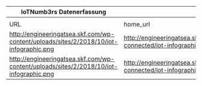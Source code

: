 |IoTNumb3rs Datenerfassung|||||||||||
| ---- | ---- | ---- | ---- | ---- | ---- | ---- | ---- | ---- | ---- | ---- |
||||||||||||
|URL|home_url|filename|device_class|device_count|market_class|market_volume|prognosis_year|publication_year|authorship_class|Dropbox folder|
|http://engineeringatsea.skf.com/wp-content/uploads/sites/2/2018/10/iot-infographic.png|http://engineeringatsea.skf.com/shipping-connected/iot-infographic/|file1_iot-infographic.png|Generic Iot|50000000000|||2020|unknown|company|JinlinHolic/20190103-0000|
|http://engineeringatsea.skf.com/wp-content/uploads/sites/2/2018/10/iot-infographic.png|http://engineeringatsea.skf.com/shipping-connected/iot-infographic/|file1_iot-infographic.png|||revenue|30000000000|2025|unknown|company|JinlinHolic/20190103-0000|
